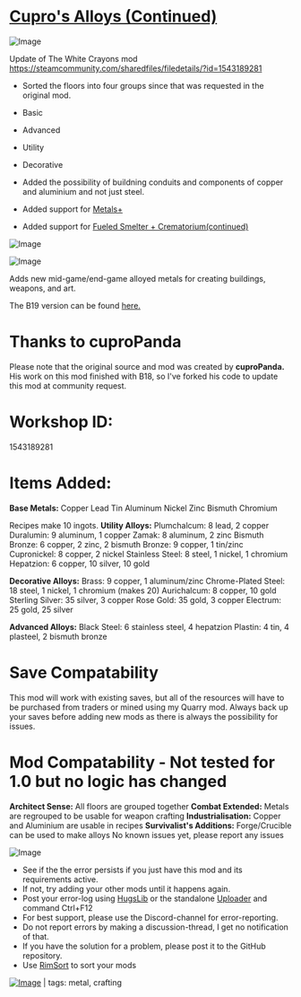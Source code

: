 # [Cupro's Alloys (Continued)](https://steamcommunity.com/sharedfiles/filedetails/?id=2019702358)

![Image](https://i.imgur.com/buuPQel.png)

Update of The White Crayons mod
https://steamcommunity.com/sharedfiles/filedetails/?id=1543189281

- Sorted the floors into four groups since that was requested in the original mod.


-  Basic
-  Advanced
-  Utility
-  Decorative



- Added the possibility of buildning conduits and components of copper and aluminium and not just steel.
- Added support for [Metals+](https://steamcommunity.com/sharedfiles/filedetails/?id=1554804570)
- Added support for [Fueled Smelter + Crematorium(continued)](https://steamcommunity.com/sharedfiles/filedetails/?id=2131576786)


![Image](https://i.imgur.com/pufA0kM.png)
	
![Image](https://i.imgur.com/Z4GOv8H.png)

Adds new mid-game/end-game alloyed metals for creating buildings, weapons, and art.

The B19 version can be found [here.](https://steamcommunity.com/sharedfiles/filedetails/?id=1474904096)

# Thanks to cuproPanda

Please note that the original source and mod was created by **cuproPanda.** 
His work on this mod finished with B18, so I've forked his code to update this mod at community request.

# Workshop ID:

1543189281

# Items Added:

**Base Metals:**
Copper
Lead
Tin
Aluminum
Nickel
Zinc
Bismuth
Chromium

Recipes make 10 ingots.
**Utility Alloys:**
Plumchalcum: 8 lead, 2 copper
Duralumin: 9 aluminum, 1 copper
Zamak: 8 aluminum, 2 zinc
Bismuth Bronze: 6 copper, 2 zinc, 2 bismuth
Bronze: 9 copper, 1 tin/zinc
Cupronickel: 8 copper, 2 nickel
Stainless Steel: 8 steel, 1 nickel, 1 chromium
Hepatzion: 6 copper, 10 silver, 10 gold

**Decorative Alloys:**
Brass: 9 copper, 1 aluminum/zinc
Chrome-Plated Steel: 18 steel, 1 nickel, 1 chromium (makes 20)
Aurichalcum: 8 copper, 10 gold
Sterling Silver: 35 silver, 3 copper
Rose Gold: 35 gold, 3 copper
Electrum: 25 gold, 25 silver

**Advanced Alloys:**
Black Steel: 6 stainless steel, 4 hepatzion
Plastin: 4 tin, 4 plasteel, 2 bismuth bronze

# Save Compatability

This mod will work with existing saves, but all of the resources will have to be purchased from traders or mined using my Quarry mod.
Always back up your saves before adding new mods as there is always the possibility for issues.

# Mod Compatability - Not tested for 1.0 but no logic has changed

**Architect Sense:** All floors are grouped together
**Combat Extended:** Metals are regrouped to be usable for weapon crafting
**Industrialisation:** Copper and Aluminium are usable in recipes
**Survivalist's Additions:** Forge/Crucible can be used to make alloys
No known issues yet, please report any issues



![Image](https://i.imgur.com/PwoNOj4.png)



-  See if the the error persists if you just have this mod and its requirements active.
-  If not, try adding your other mods until it happens again.
-  Post your error-log using [HugsLib](https://steamcommunity.com/workshop/filedetails/?id=818773962) or the standalone [Uploader](https://steamcommunity.com/sharedfiles/filedetails/?id=2873415404) and command Ctrl+F12
-  For best support, please use the Discord-channel for error-reporting.
-  Do not report errors by making a discussion-thread, I get no notification of that.
-  If you have the solution for a problem, please post it to the GitHub repository.
-  Use [RimSort](https://github.com/RimSort/RimSort/releases/latest) to sort your mods

 

[![Image](https://img.shields.io/github/v/release/emipa606/CuprosAlloys?label=latest%20version&style=plastic&color=9f1111&labelColor=black)](https://steamcommunity.com/sharedfiles/filedetails/changelog/2019702358) | tags:  metal,  crafting
